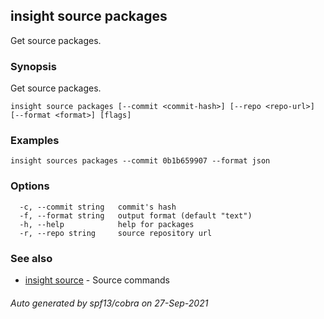 ## insight source packages

Get source packages.

### Synopsis

Get source packages.

```
insight source packages [--commit <commit-hash>] [--repo <repo-url>] [--format <format>] [flags]
```

### Examples

```
insight sources packages --commit 0b1b659907 --format json
```

### Options

```
  -c, --commit string   commit's hash
  -f, --format string   output format (default "text")
  -h, --help            help for packages
  -r, --repo string     source repository url
```

### See also

* [insight source](insight_source.md)	 - Source commands

###### Auto generated by spf13/cobra on 27-Sep-2021
